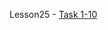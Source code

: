 Lesson25 - [Task 1-10](https://nazarbuzyl.github.io/1-front-end/students/buzyl_nazar/homework15-lesson-25/build/index.html)
